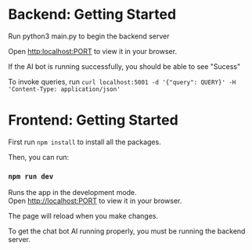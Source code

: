 # Backend: Getting Started
Run python3 main.py to begin the backend server

Open [http:localhost:PORT](http://localhost:PORT) to view it in your browser.

If the AI bot is running successfully, you should be able to see "Sucess"

To invoke queries, run `curl localhost:5001 -d '{"query": QUERY}' -H 'Content-Type: application/json'`

# Frontend: Getting Started

First run `npm install` to install all the packages.

Then, you can run:

### `npm run dev`

Runs the app in the development mode.\
Open [http://localhost:PORT](http://localhost:PORT) to view it in your browser.

The page will reload when you make changes.

To get the chat bot AI running properly, you must be running the backend server.
